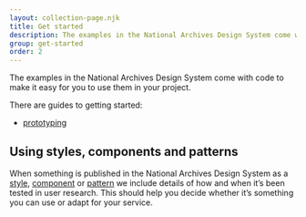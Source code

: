 ```yaml
---
layout: collection-page.njk
title: Get started
description: The examples in the National Archives Design System come with code to make it easy for you to use them in your project.
group: get-started
order: 2
---
```


The examples in the National Archives Design System come with code to make it easy for you to use them in your project.

There are guides to getting started:

- [prototyping](/design-system/get-started/prototyping/)

## Using styles, components and patterns

When something is published in the National Archives Design System as a [style](/design-system/styles), [component](/design-system/components) or [pattern](/design-system/patterns) we include details of how and when it’s been tested in user research. This should help you decide whether it’s something you can use or adapt for your service.
